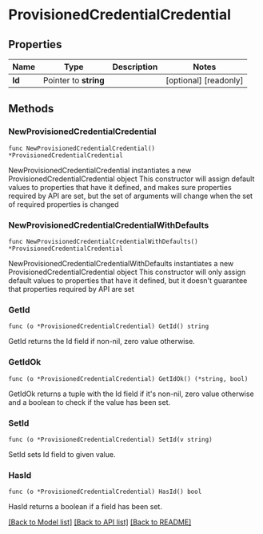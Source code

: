 # ProvisionedCredentialCredential

## Properties

Name | Type | Description | Notes
------------ | ------------- | ------------- | -------------
**Id** | Pointer to **string** |  | [optional] [readonly] 

## Methods

### NewProvisionedCredentialCredential

`func NewProvisionedCredentialCredential() *ProvisionedCredentialCredential`

NewProvisionedCredentialCredential instantiates a new ProvisionedCredentialCredential object
This constructor will assign default values to properties that have it defined,
and makes sure properties required by API are set, but the set of arguments
will change when the set of required properties is changed

### NewProvisionedCredentialCredentialWithDefaults

`func NewProvisionedCredentialCredentialWithDefaults() *ProvisionedCredentialCredential`

NewProvisionedCredentialCredentialWithDefaults instantiates a new ProvisionedCredentialCredential object
This constructor will only assign default values to properties that have it defined,
but it doesn't guarantee that properties required by API are set

### GetId

`func (o *ProvisionedCredentialCredential) GetId() string`

GetId returns the Id field if non-nil, zero value otherwise.

### GetIdOk

`func (o *ProvisionedCredentialCredential) GetIdOk() (*string, bool)`

GetIdOk returns a tuple with the Id field if it's non-nil, zero value otherwise
and a boolean to check if the value has been set.

### SetId

`func (o *ProvisionedCredentialCredential) SetId(v string)`

SetId sets Id field to given value.

### HasId

`func (o *ProvisionedCredentialCredential) HasId() bool`

HasId returns a boolean if a field has been set.


[[Back to Model list]](../README.md#documentation-for-models) [[Back to API list]](../README.md#documentation-for-api-endpoints) [[Back to README]](../README.md)


